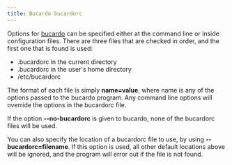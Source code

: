 ```yaml
---
title: Bucardo bucardorc
---
```


Options for [bucardo](/Bucardo/bucardo) can be specified either at the command line or inside configuration files. There are three files that are checked in order, and the first one that is found is used:

-   .bucardorc in the current directory
-   .bucardorc in the user's home directory
-   /etc/bucardorc

The format of each file is simply **name=value**, where name is any of the options passed to the bucardo program. Any command line options will override the options in the bucardorc file.

If the option **--no-bucardorc** is given to bucardo, none of the bucardorc files will be used.

You can also specify the location of a bucardorc file to use, by using **--bucardorc=filename**. If this option is used, all other default locations above will be ignored, and the program will error out if the file is not found.

